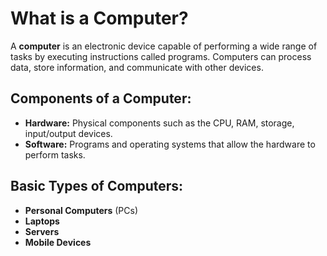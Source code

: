 # What is a Computer?

A **computer** is an electronic device capable of performing a wide range of tasks by executing instructions called programs. Computers can process data, store information, and communicate with other devices.

## Components of a Computer:
- **Hardware:** Physical components such as the CPU, RAM, storage, input/output devices.
- **Software:** Programs and operating systems that allow the hardware to perform tasks.

## Basic Types of Computers:
- **Personal Computers** (PCs)
- **Laptops**
- **Servers**
- **Mobile Devices**
